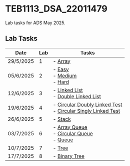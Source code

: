 
# TEB1113_DSA_22011479

Lab tasks for ADS May 2025.

## Lab Tasks

| Date       | Lab | Tasks                                |
|------------|-----|--------------------------------------|
| 29/5/2025  | 1   | - [Array](L1/22011479_RIKNESH_L1.cpp)                |
| 05/6/2025  | 2   | - [Easy](L2/22011479_RIKNESH_EASY_L2.cpp) <br> - [Medium](L2/22011479_RIKNESH_MEDIUM_L2.cpp) <br> - [Hard](L2/22011479_RIKNESH_HARD_L2.cpp) |
| 12/6/2025  | 3   | - [Linked List](L3/22011479_RIKNESH_L3.cpp) <br> - [Double Linked List](L3/22011479_riknesh_doublelink_L3.cpp)    |
| 19/6/2025  | 4   | - [Circular Doubly Linked Test](L4/22011479_Riknesh_L4_DoublyCircular.cpp) <br> - [Circular Singly Linked Test](L4/22011479_Riknesh_L4_SinglyCircular.cpp)                |
| 26/6/2025  | 5   | - [Stack](L5/22011479_Riknesh_L5.cpp)              |
| 03/7/2025  | 6   | - [Array Queue](L6/22011479_Riknesh_L6_ArrayQueue.cpp) <br> - [Circular Queue](L6/22011479_Riknesh_L6_CircularQueue.cpp) <br> - [Queue](L6/22011479_Riknesh_L6_Queue.cpp)                  |
| 10/7/2025  | 7   | - [Tree](L7/22011479_Riknesh_L7.cpp)              |
| 17/7/2025  | 8   | - [Binary Tree](L8/22011479_Riknesh_L8.cpp)              |
